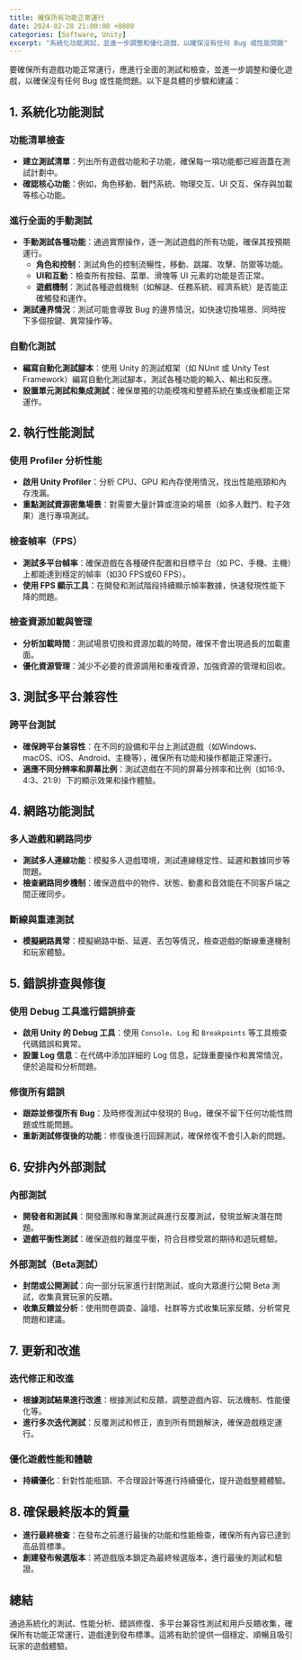```yaml
---
title: 確保所有功能正常運行
date: 2024-02-28 21:00:00 +0800
categories: [Software, Unity]
excerpt: "系統化功能測試，並進一步調整和優化遊戲，以確保沒有任何 Bug 或性能問題"
---
```


要確保所有遊戲功能正常運行，應進行全面的測試和檢查，並進一步調整和優化遊戲，以確保沒有任何 Bug 或性能問題。以下是具體的步驟和建議：

## **1. 系統化功能測試**

### **功能清單檢查**
- **建立測試清單**：列出所有遊戲功能和子功能，確保每一項功能都已經涵蓋在測試計劃中。
- **確認核心功能**：例如，角色移動、戰鬥系統、物理交互、UI 交互、保存與加載等核心功能。

### **進行全面的手動測試**
- **手動測試各種功能**：通過實際操作，逐一測試遊戲的所有功能，確保其按預期運行。
  - **角色和控制**：測試角色的控制流暢性，移動、跳躍、攻擊、防禦等功能。
  - **UI和互動**：檢查所有按鈕、菜單、滑塊等 UI 元素的功能是否正常。
  - **遊戲機制**：測試各種遊戲機制（如解謎、任務系統、經濟系統）是否能正確觸發和運作。
- **測試邊界情況**：測試可能會導致 Bug 的邊界情況，如快速切換場景、同時按下多個按鍵、異常操作等。

### **自動化測試**
- **編寫自動化測試腳本**：使用 Unity 的測試框架（如 NUnit 或 Unity Test Framework）編寫自動化測試腳本，測試各種功能的輸入、輸出和反應。
- **設置單元測試和集成測試**：確保單獨的功能模塊和整體系統在集成後都能正常運作。

## **2. 執行性能測試**

### **使用 Profiler 分析性能**
- **啟用 Unity Profiler**：分析 CPU、GPU 和內存使用情況，找出性能瓶頸和內存洩漏。
- **重點測試資源密集場景**：對需要大量計算或渲染的場景（如多人戰鬥、粒子效果）進行專項測試。

### **檢查幀率（FPS）**
- **測試多平台幀率**：確保遊戲在各種硬件配置和目標平台（如 PC、手機、主機）上都能達到穩定的幀率（如30 FPS或60 FPS）。
- **使用 FPS 顯示工具**：在開發和測試階段持續顯示幀率數據，快速發現性能下降的問題。

### **檢查資源加載與管理**
- **分析加載時間**：測試場景切換和資源加載的時間，確保不會出現過長的加載畫面。
- **優化資源管理**：減少不必要的資源調用和重複資源，加強資源的管理和回收。

## **3. 測試多平台兼容性**

### **跨平台測試**
- **確保跨平台兼容性**：在不同的設備和平台上測試遊戲（如Windows、macOS、iOS、Android、主機等），確保所有功能和操作都能正常運行。
- **適應不同分辨率和屏幕比例**：測試遊戲在不同的屏幕分辨率和比例（如16:9、4:3、21:9）下的顯示效果和操作體驗。

## **4. 網路功能測試**

### **多人遊戲和網路同步**
- **測試多人連線功能**：模擬多人遊戲環境，測試連線穩定性、延遲和數據同步等問題。
- **檢查網路同步機制**：確保遊戲中的物件、狀態、動畫和音效能在不同客戶端之間正確同步。

### **斷線與重連測試**
- **模擬網路異常**：模擬網路中斷、延遲、丟包等情況，檢查遊戲的斷線重連機制和玩家體驗。

## **5. 錯誤排查與修復**

### **使用 Debug 工具進行錯誤排查**
- **啟用 Unity 的 Debug 工具**：使用 `Console`、`Log` 和 `Breakpoints` 等工具檢查代碼錯誤和異常。
- **設置 Log 信息**：在代碼中添加詳細的 Log 信息，記錄重要操作和異常情況，便於追蹤和分析問題。

### **修復所有錯誤**
- **跟踪並修復所有 Bug**：及時修復測試中發現的 Bug，確保不留下任何功能性問題或性能問題。
- **重新測試修復後的功能**：修復後進行回歸測試，確保修復不會引入新的問題。

## **6. 安排內外部測試**

### **內部測試**
- **開發者和測試員**：開發團隊和專業測試員進行反覆測試，發現並解決潛在問題。
- **遊戲平衡性測試**：確保遊戲的難度平衡，符合目標受眾的期待和遊玩體驗。

### **外部測試（Beta測試）**
- **封閉或公開測試**：向一部分玩家進行封閉測試，或向大眾進行公開 Beta 測試，收集真實玩家的反饋。
- **收集反饋並分析**：使用問卷調查、論壇、社群等方式收集玩家反饋，分析常見問題和建議。

## **7. 更新和改進**

### **迭代修正和改進**
- **根據測試結果進行改進**：根據測試和反饋，調整遊戲內容、玩法機制、性能優化等。
- **進行多次迭代測試**：反覆測試和修正，直到所有問題解決，確保遊戲穩定運行。

### **優化遊戲性能和體驗**
- **持續優化**：針對性能瓶頸、不合理設計等進行持續優化，提升遊戲整體體驗。

## **8. 確保最終版本的質量**

- **進行最終檢查**：在發布之前進行最後的功能和性能檢查，確保所有內容已達到高品質標準。
- **創建發布候選版本**：將遊戲版本鎖定為最終候選版本，進行最後的測試和驗證。

## **總結**

通過系統化的測試、性能分析、錯誤修復、多平台兼容性測試和用戶反饋收集，確保所有功能正常運行，遊戲達到發布標準。這將有助於提供一個穩定、順暢且吸引玩家的遊戲體驗。
